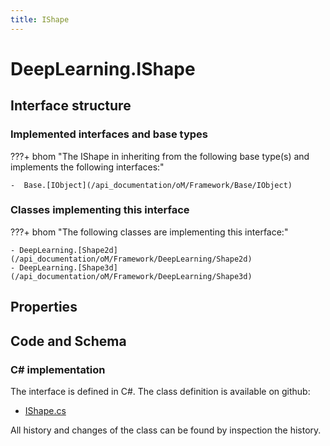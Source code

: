 ```yaml
---
title: IShape
---
```


# DeepLearning.IShape



## Interface structure

### Implemented interfaces and base types

???+ bhom "The IShape in inheriting from the following base type(s) and implements the following interfaces:"

    -  Base.[IObject](/api_documentation/oM/Framework/Base/IObject)


### Classes implementing this interface

???+ bhom "The following classes are implementing this interface:"

    - DeepLearning.[Shape2d](/api_documentation/oM/Framework/DeepLearning/Shape2d)
    - DeepLearning.[Shape3d](/api_documentation/oM/Framework/DeepLearning/Shape3d)


## Properties

## Code and Schema

### C# implementation

The interface is defined in C#. The class definition is available on github:

- [IShape.cs](https://github.com/BHoM/BHoM/blob/develop/DeepLearning_oM/IShape.cs)

All history and changes of the class can be found by inspection the history.
